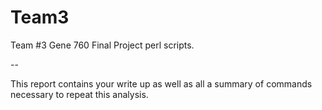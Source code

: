 Team3
=====

Team #3 Gene 760 Final Project perl scripts.

--

This report contains your write up as well as all a summary of commands necessary to repeat this analysis.






